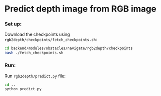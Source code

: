 # Predict depth image from RGB image
### Set up: 
Download the checkpoints using `rgb2depth/checkpoints/fetch_checkpoints.sh`:
```bash
cd backend/modules/obstacles/navigate/rgb2depth/checkpoints
bash ./fetch_checkpoints.sh
```

### Run:
Run `rgb2depth/predict.py` file:
```bash
cd .. 
python predict.py
```